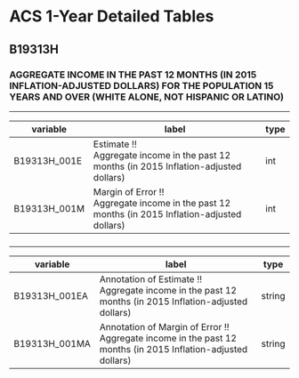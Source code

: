 # ACS 1-Year Detailed Tables

## B19313H

### AGGREGATE INCOME IN THE PAST 12 MONTHS (IN 2015 INFLATION-ADJUSTED DOLLARS) FOR THE POPULATION 15 YEARS AND OVER (WHITE ALONE, NOT HISPANIC OR LATINO)

___

| variable | label | type |
| ----- | ----- | ----- |
| B19313H_001E | Estimate !!<br>Aggregate income in the past 12 months (in 2015 Inflation-adjusted dollars) | int |
| B19313H_001M | Margin of Error !!<br>Aggregate income in the past 12 months (in 2015 Inflation-adjusted dollars) | int |
### 

___

| variable | label | type |
| ----- | ----- | ----- |
| B19313H_001EA | Annotation of Estimate !!<br>Aggregate income in the past 12 months (in 2015 Inflation-adjusted dollars) | string |
| B19313H_001MA | Annotation of Margin of Error !!<br>Aggregate income in the past 12 months (in 2015 Inflation-adjusted dollars) | string |

